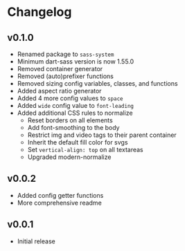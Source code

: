 # Changelog

## v0.1.0

- Renamed package to `sass-system`
- Minimum dart-sass version is now 1.55.0
- Removed container generator
- Removed (auto)prefixer functions
- Removed sizing config variables, classes, and functions
- Added aspect ratio generator
- Added 4 more config values to `space`
- Added `wide` config value to `font-leading`
- Added additional CSS rules to normalize
  - Reset borders on all elements
  - Add font-smoothing to the body
  - Restrict img and video tags to their parent container
  - Inherit the default fill color for svgs
  - Set `vertical-align: top` on all textareas
  - Upgraded modern-normalize

## v0.0.2

- Added config getter functions
- More comprehensive readme

## v0.0.1

- Initial release
